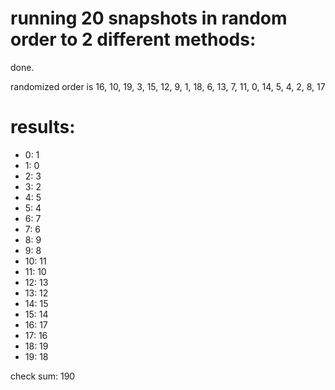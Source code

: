 # running 20 snapshots in random order to 2 different methods:

done.

randomized order is 16, 10, 19, 3, 15, 12, 9, 1, 18, 6, 13, 7, 11, 0, 14, 5, 4, 2, 8, 17

# results:

 * 0: 1
 * 1: 0
 * 2: 3
 * 3: 2
 * 4: 5
 * 5: 4
 * 6: 7
 * 7: 6
 * 8: 9
 * 9: 8
 * 10: 11
 * 11: 10
 * 12: 13
 * 13: 12
 * 14: 15
 * 15: 14
 * 16: 17
 * 17: 16
 * 18: 19
 * 19: 18

check sum: 190
